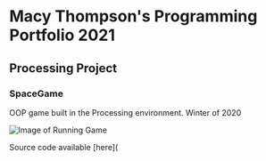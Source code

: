 # Macy Thompson's Programming Portfolio 2021

## Processing Project

### SpaceGame
OOP game built in the Processing environment. Winter of 2020

![Image of Running Game](https://github.com/macythompson/programmingportfolio/blob/gh-pages/images/spaceship.png?raw=true)

Source code available [here](
